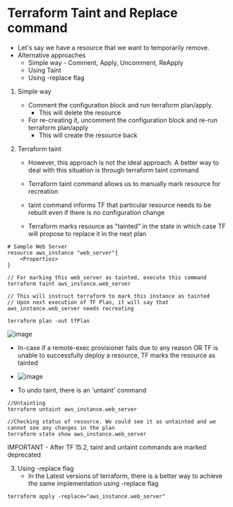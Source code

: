 # Terraform Taint and Replace command
- Let's say we have a resource that we want to temporarily remove.
- Alternative approaches
    - Simple way - Comment, Apply, Uncomment, ReApply
    - Using Taint
    - Using -replace flag

1. Simple way 
    - Comment the configuration block and run terraform plan/apply.
        - This will delete the resource
    - For re-creating it, uncomment the configuration block and re-run terraform plan/apply
        - This will create the resource back

2. Terraform taint
    - However, this approach is not the ideal approach. A better way to deal with this situation is through terraform taint command

    - Terraform taint command allows us to manually mark resource for recreation
    - taint command informs TF that particular resource needs to be rebuilt even if there is no configuration change
    - Terraform marks resource as "tainted" in the state in which case TF will propose to replace it in the next plan

```hcl
# Sample Web Server
resource aws_instance "web_server"{
    <Properties>
}

// For marking this web_server as tainted, execute this command
terraform taint aws_instance.web_server

// This will instruct terraform to mark this instance as tainted
// Upon next execution of TF Plan, it will say that aws_instance.web_server needs recreating

terraform plan -out tfPlan

```

![image](https://github.com/niravmsoni/terraform-aws/assets/6556021/fa60cfa8-d765-4e53-93c4-fbfa81585563)

- In-case if a remote-exec provisioner fails due to any reason OR TF is unable to successfully deploy a resource, TF marks the resource as tainted

- ![image](https://github.com/niravmsoni/terraform-aws/assets/6556021/f56984af-2ec2-445f-b15f-92aa52564f28)

- To undo taint, there is an 'untaint' command

```hcl
//Untainting
terraform untaint aws_instance.web_server

//Checking status of resource. We could see it as untainted and we cannot see any changes in the plan
terraform state show aws_instance.web_server
```
IMPORTANT - After TF 15.2, taint and untaint commands are marked deprecated

3. Using -replace flag
    - In the Latest versions of terraform, there is a better way to achieve the same implementation using -replace flag

```hcl
terraform apply -replace="aws_instance.web_server"

```